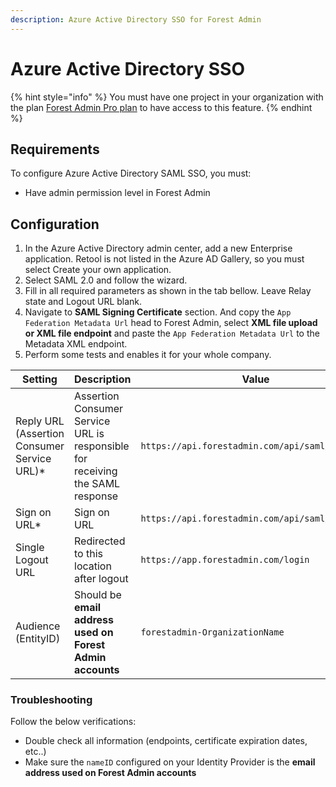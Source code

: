 ```yaml
---
description: Azure Active Directory SSO for Forest Admin
---
```


# Azure Active Directory SSO

{% hint style="info" %}
You must have one project in your organization with the plan [Forest Admin Pro plan](https://www.forestadmin.com/pricing/) to have access to this feature.
{% endhint %}

## Requirements

To configure Azure Active Directory SAML SSO, you must:

- Have admin permission level in Forest Admin

## Configuration
1. In the Azure Active Directory admin center, add a new Enterprise application. Retool is not listed in the Azure AD Gallery, so you must select Create your own application.
2. Select SAML 2.0 and follow the wizard.
3. Fill in all required parameters as shown in the tab bellow. Leave Relay state and Logout URL blank.
4. Navigate to **SAML Signing Certificate** section. And copy the `App Federation Metadata Url` head to Forest Admin, select **XML file upload or XML file endpoint** and paste the `App Federation Metadata Url` to the Metadata XML endpoint.
5. Perform some tests and enables it for your whole company.


| Setting | Description | Value |
| --- | --- | --- |
| Reply URL (Assertion Consumer Service URL)* | Assertion Consumer Service URL is responsible for receiving the SAML response | `https://api.forestadmin.com/api/saml/callback` |
| Sign on URL* | Sign on URL | `https://api.forestadmin.com/api/saml/callback` |
| Single Logout URL | Redirected to this location after logout | `https://app.forestadmin.com/login` |
| Audience (EntityID) | Should be **email address used on Forest Admin accounts** | `forestadmin-OrganizationName` |

### Troubleshooting

Follow the below verifications:

* Double check all information (endpoints, certificate expiration dates, etc..)
* Make sure the `nameID` configured on your Identity Provider is the **email address used on Forest Admin accounts**
